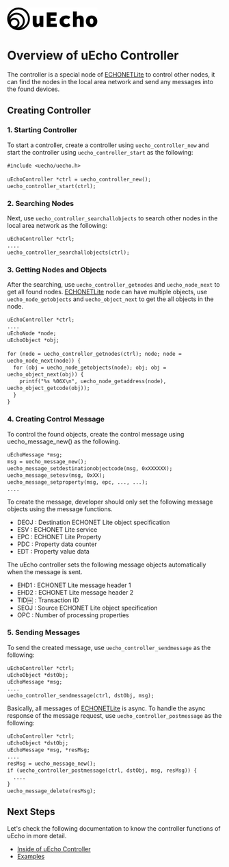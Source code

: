 ![logo](img/logo.png)

# Overview of uEcho Controller

The controller is a special node of [ECHONETLite][enet] to control other nodes, it can find the nodes in the local area network and send any messages into the found devices.

## Creating Controller

### 1. Starting Controller

To start a controller, create a controller using `uecho_controller_new` and start the controller using `uecho_controller_start` as the following:

```
#include <uecho/uecho.h>

uEchoController *ctrl = uecho_controller_new();
uecho_controller_start(ctrl);
```

### 2. Searching Nodes

Next, use `uecho_controller_searchallobjects` to search other nodes in the local area network as the following:

```
uEchoController *ctrl;
....
uecho_controller_searchallobjects(ctrl);
```

### 3. Getting Nodes and Objects

After the searching, use `uecho_controller_getnodes` and `uecho_node_next` to get all found nodes. [ECHONETLite](http://www.echonet.gr.jp/english/index.htm) node can have multiple objects, use `uecho_node_getobjects` and `uecho_object_next` to get the all objects in the node.

```
uEchoController *ctrl;
....
uEchoNode *node;
uEchoObject *obj;

for (node = uecho_controller_getnodes(ctrl); node; node = uecho_node_next(node)) {
  for (obj = uecho_node_getobjects(node); obj; obj = uecho_object_next(obj)) {
    printf("%s %06X\n", uecho_node_getaddress(node), uecho_object_getcode(obj));
  }
}
```

### 4. Creating Control Message

To control the found objects, create the control message using uecho_message_new() as the following.

```
uEchoMessage *msg;
msg = uecho_message_new();
uecho_message_setdestinationobjectcode(msg, 0xXXXXXX);
uecho_message_setesv(msg, 0xXX);
uecho_message_setproperty(msg, epc, ..., ...);
....
```

To create the message, developer should only set the following message objects using the message functions.

- DEOJ : Destination ECHONET Lite object specification
- ESV : ECHONET Lite service
- EPC : ECHONET Lite Property
- PDC : Property data counter
- EDT : Property value data

The uEcho controller sets the following message objects automatically when the message is sent.

- EHD1 : ECHONET Lite message header 1
- EHD2 : ECHONET Lite message header 2
- TID￼  : Transaction ID
- SEOJ : Source ECHONET Lite object specification
- OPC  : Number of processing properties

### 5. Sending Messages

To send the created message, use `uecho_controller_sendmessage` as the following:

```
uEchoController *ctrl;
uEchoObject *dstObj;
uEchoMessage *msg;
....
uecho_controller_sendmessage(ctrl, dstObj, msg);
```

Basically, all messages of [ECHONETLite](http://www.echonet.gr.jp/english/index.htm) is async. To handle the async response of the message request, use `uecho_controller_postmessage` as the following:

```
uEchoController *ctrl;
uEchoObject *dstObj;
uEchoMessage *msg, *resMsg;
....
resMsg = uecho_message_new();
if (uecho_controller_postmessage(ctrl, dstObj, msg, resMsg)) {
  ....  
}
uecho_message_delete(resMsg);
```

## Next Steps

Let's check the following documentation to know the controller functions of uEcho in more detail.

- [Inside of uEcho Controller](./controller_inside.md)
- [Examples](./examples.md)

[enet]:http://echonet.jp/english/
